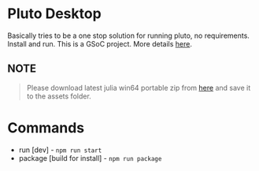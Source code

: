 # Pluto Desktop

Basically tries to be a one stop solution for running pluto, no requirements. Install and run.
This is a GSoC project. More details [here](https://summerofcode.withgoogle.com/programs/2022/projects/w10mCFle).

## NOTE

> Please download latest julia win64 portable zip from [here](https://julialang.org/downloads/) and save it to the assets folder.

# Commands

- run [dev] - `npm run start`
- package [build for install] - `npm run package`
